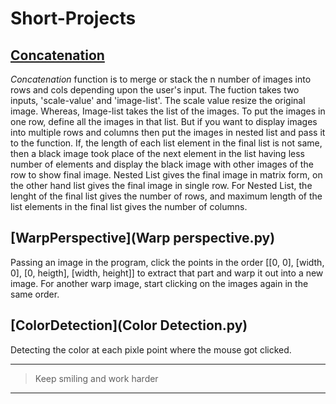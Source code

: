 # Short-Projects

## [Concatenation](Concatenation.py)
_Concatenation_ function is to merge or stack the n number of images into rows and cols depending upon the user's input. The fuction takes two inputs, 'scale-value' and 'image-list'. The scale value resize the original image. Whereas, Image-list takes the list of the images. To put the images in one row, define all the images in that list. But if you want to display images into multiple rows and columns then put the images in nested list and pass it to the function. If, the length of each list element in the final list is not same, then a black image took place of the next element in the list having less number of elements and display the black image with other images of the row to show final image. 
Nested List gives the final image in matrix form, on the other hand list gives the final image in single row.
For Nested List, the lenght of the final list gives the number of rows, and maximum length of the list elements in the final list gives the number of columns.




## [WarpPerspective](Warp perspective.py)
Passing an image in the program, click the points in the order [[0, 0], [width, 0], [0, heigth], [width, height]] to extract that part and warp it out into a new image. For another warp image, start clicking on the images again in the same order.


## [ColorDetection](Color Detection.py)
Detecting the color at each pixle point where the mouse got clicked. 


---
>Keep smiling and work harder
---
